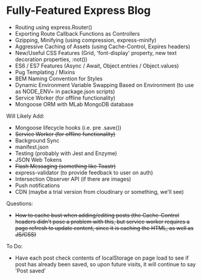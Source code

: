 # Fully-Featured Express Blog

- Routing using express.Router()
- Exporting Route Callback Functions as Controllers
- Gzipping, Minifying (using compression, express-minify)
- Aggressive Caching of Assets (using Cache-Control, Expires headers)
- New/Useful CSS Features (Grid, 'font-display' property, new text decoration properties, :not())
- ES6 / ES7 Features (Async / Await, Object.entries / Object.values)
- Pug Templating / Mixins
- BEM Naming Convention for Styles
- Dynamic Environment Variable Swapping Based on Environment (to use as NODE_ENV= in package.json scripts)
- Service Worker (for offline functionality)
- Mongoose ORM with MLab MongoDB database

Will Likely Add:

- Mongoose lifecycle hooks (i.e. pre .save())
- ~~Service Worker (for offline functionality)~~
- Background Sync
- manifest.json
- Testing (probably with Jest and Enzyme)
- JSON Web Tokens
- ~~Flash Messaging (something like Toastr)~~
- express-validator (to provide feedback to user on auth)
- Intersection Observer API (if there are images)
- Push notifications
- CDN (maybe a trial version from cloudinary or something, we'll see)

Questions: 

- ~~How to cache bust when adding/editing posts (the Cache-Control headers didn't pose a problem with this, but service worker requires a page refresh to update content, since it is caching the HTML, as well as JS/CSS)~~

To Do: 

- Have each post check contents of localStorage on page load to see if post has already been saved, so upon future visits, it will continue to say 'Post saved'